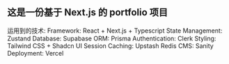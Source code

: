 ## 这是一份基于 Next.js 的 portfolio 项目

运用到的技术:
Framework: React + Next.js + Typescript
State Management: Zustand
Database: Supabase
ORM: Prisma
Authentication: Clerk
Styling: Tailwind CSS + Shadcn UI
Session Caching: Upstash Redis
CMS: Sanity
Deployment: Vercel
